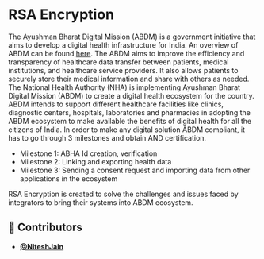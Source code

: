 <!-- DO NOT REMOVE - contributor_list:data:start:["Nitesh Jain", "NHA-ABDM"]:end -->
# RSA Encryption
The Ayushman Bharat Digital Mission (ABDM) is a government initiative that aims to develop a digital health infrastructure for India. An overview of ABDM can be found [here](https://github.com/NHA-ABDM/ABDM-wrapper/wiki/ABDM-Overview). The ABDM aims to improve the efficiency and transparency of healthcare data transfer between patients, medical institutions, and healthcare service providers. It also allows patients to securely store their medical information and share with others as needed.
The National Health Authority (NHA) is implementing Ayushman Bharat Digital Mission (ABDM) to create a digital health ecosystem for the country. ABDM intends to support different healthcare facilities like clinics, diagnostic centers, hospitals, laboratories and pharmacies in adopting the ABDM ecosystem to make available the benefits of digital health for all the citizens of India.
In order to make any digital solution ABDM compliant, it has to go through 3 milestones and obtain AND certification.
- Milestone 1: ABHA Id creation, verification
- Milestone 2: Linking and exporting health data
- Milestone 3: Sending a consent request and importing data from other applications in the ecosystem

RSA Encryption is created to solve the challenges and issues faced by integrators to bring their systems into ABDM ecosystem.

<!-- prettier-ignore-start -->
<!-- DO NOT REMOVE - contributor_list:start -->
## 👥 Contributors


- **[@NiteshJain](https://github.com/niteshjain123)**


<!-- DO NOT REMOVE - contributor_list:end -->
<!-- prettier-ignore-end -->